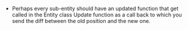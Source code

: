 * Perhaps every sub-entity should have an updated function that get called in the Entity class Update function as a call back to which you send the diff between the old position and the new one.
